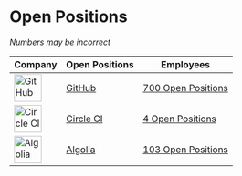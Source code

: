 # Open Positions

*Numbers may be incorrect*

| Company | Open Positions | Employees |
|---|---|---|
| <img src="https://socialistmodernism.com/wp-content/uploads/2017/07/placeholder-image.png?w=640" alt="GitHub" width="48px"/> | [GitHub](https://github.com/) | [700 Open Positions](https://github.com/about/careers) | ~2233 |
| <img src="https://socialistmodernism.com/wp-content/uploads/2017/07/placeholder-image.png?w=640" alt="Circle CI" width="48px"/> | [Circle CI](https://circleci.com/) | [4 Open Positions](https://circleci.com/careers/jobs/) | ~700 |
| <img src="https://global-uploads.webflow.com/61a5f26c208f01370ddd9747/61a68585044d273f88cb1dff_Logo-Algolia-815x458-Color.png" alt="Algolia" width="48px"/> | [Algolia](https://www.algolia.com/) | [103 Open Positions](https://www.algolia.com/careers/?query=&amp;page=1&amp;configure%5BclickAnalytics%5D=true&amp;configure%5BhitsPerPage%5D=15&amp;hierarchicalMenu%5Bcategories.lvl0%5D=R%26D) | ~600 |
